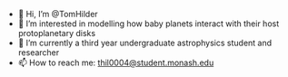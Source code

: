- 👋 Hi, I’m @TomHilder
- 👀 I’m interested in modelling how baby planets interact with their host protoplanetary disks
- 🌱 I’m currently a third year undergraduate astrophysics student and researcher
- 📫 How to reach me: thil0004@student.monash.edu

<!---
TomHilder/TomHilder is a ✨ special ✨ repository because its `README.md` (this file) appears on your GitHub profile.
You can click the Preview link to take a look at your changes.
--->
